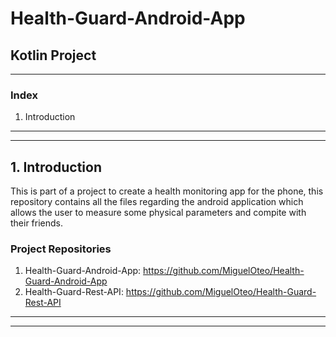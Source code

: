 # Health-Guard-Android-App
## Kotlin Project

-------------------------------

### Index

1. Introduction

-------------------------------
-------------------------------

## 1. Introduction

This is part of a project to create a health monitoring app for the phone, this repository contains all the files regarding the android application which allows the user to measure some physical parameters and compite with their friends.

### Project Repositories

1. Health-Guard-Android-App: https://github.com/MiguelOteo/Health-Guard-Android-App
2. Health-Guard-Rest-API: https://github.com/MiguelOteo/Health-Guard-Rest-API

-------------------------------
-------------------------------
